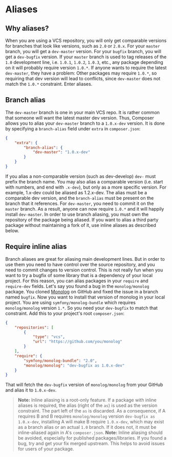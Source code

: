 <!--
    tagline: Alias branch names to versions
-->
# Aliases
## Why aliases?
When you are using a VCS repository, you will only get comparable versions for
branches that look like versions, such as `2.0` or `2.0.x`. For your `master` branch, you
will get a `dev-master` version. For your `bugfix` branch, you will get a
`dev-bugfix` version.
If your `master` branch is used to tag releases of the `1.0` development line,
i.e. `1.0.1`, `1.0.2`, `1.0.3`, etc., any package depending on it will
probably require version `1.0.*`.
If anyone wants to require the latest `dev-master`, they have a problem: Other
packages may require `1.0.*`, so requiring that dev version will lead to
conflicts, since `dev-master` does not match the `1.0.*` constraint.
Enter aliases.
## Branch alias
The `dev-master` branch is one in your main VCS repo. It is rather common that
someone will want the latest master dev version. Thus, Composer allows you to
alias your `dev-master` branch to a `1.0.x-dev` version. It is done by
specifying a `branch-alias` field under `extra` in `composer.json`:
```json
{
    "extra": {
        "branch-alias": {
            "dev-master": "1.0.x-dev"
        }
    }
}
```
If you alias a non-comparable version (such as dev-develop) `dev-` must prefix the
branch name. You may also alias a comparable version (i.e. start with numbers,
and end with `.x-dev`), but only as a more specific version.
For example, 1.x-dev could be aliased as 1.2.x-dev.
The alias must be a comparable dev version, and the `branch-alias` must be present on
the branch that it references. For `dev-master`, you need to commit it on the
`master` branch.
As a result, anyone can now require `1.0.*` and it will happily install
`dev-master`.
In order to use branch aliasing, you must own the repository of the package
being aliased. If you want to alias a third party package without maintaining
a fork of it, use inline aliases as described below.
## Require inline alias
Branch aliases are great for aliasing main development lines. But in order to
use them you need to have control over the source repository, and you need to
commit changes to version control.
This is not really fun when you want to try a bugfix of some library that
is a dependency of your local project.
For this reason, you can alias packages in your `require` and `require-dev`
fields. Let's say you found a bug in the `monolog/monolog` package. You cloned
[Monolog](https://github.com/Seldaek/monolog) on GitHub and fixed the issue in
a branch named `bugfix`. Now you want to install that version of monolog in your
local project.
You are using `symfony/monolog-bundle` which requires `monolog/monolog` version
`1.*`. So you need your `dev-bugfix` to match that constraint.
Add this to your project's root `composer.json`:
```json
{
    "repositories": [
        {
            "type": "vcs",
            "url": "https://github.com/you/monolog"
        }
    ],
    "require": {
        "symfony/monolog-bundle": "2.0",
        "monolog/monolog": "dev-bugfix as 1.0.x-dev"
    }
}
```
That will fetch the `dev-bugfix` version of `monolog/monolog` from your GitHub
and alias it to `1.0.x-dev`.
> **Note:** Inline aliasing is a root-only feature. If a package with inline
> aliases is required, the alias (right of the `as`) is used as the version
> constraint. The part left of the `as` is discarded. As a consequence, if
> A requires B and B requires `monolog/monolog` version `dev-bugfix as 1.0.x-dev`,
> installing A will make B require `1.0.x-dev`, which may exist as a branch
> alias or an actual `1.0` branch. If it does not, it must be
> inline-aliased again in A's `composer.json`.
> **Note:** Inline aliasing should be avoided, especially for published
> packages/libraries. If you found a bug, try and get your fix merged upstream.
> This helps to avoid issues for users of your package.
